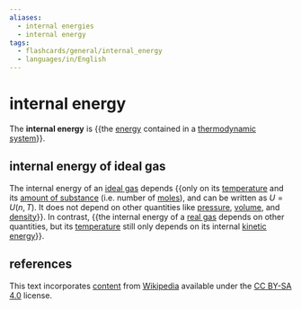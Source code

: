 ```yaml
---
aliases:
  - internal energies
  - internal energy
tags:
  - flashcards/general/internal_energy
  - languages/in/English
---
```


# internal energy

The __internal energy__ is {{the [energy](energy.md) contained in a [thermodynamic system](thermodynamic%20system.md)}}. <!--SR:!2024-07-04,299,310-->

## internal energy of ideal gas

The internal energy of an [ideal gas](ideal%20gas.md) depends {{only on its [temperature](temperature.md) and its [amount of substance](amount%20of%20substance.md) (i.e. number of [moles](mole%20(unit).md)), and can be written as $U = U(n, T)$. It does not depend on other quantities like [pressure](pressure.md), [volume](volume.md), and [density](density.md)}}. In contrast, {{the internal energy of a [real gas](real%20gas.md) depends on other quantities, but its [temperature](temperature.md) still only depends on its internal [kinetic energy](kinetic%20energy.md)}}. <!--SR:!2024-01-22,11,256!2024-03-02,57,316-->

## references

This text incorporates [content](https://en.wikipedia.org/wiki/internal_energy) from [Wikipedia](Wikipedia.md) available under the [CC BY-SA 4.0](https://creativecommons.org/licenses/by-sa/4.0/) license.
